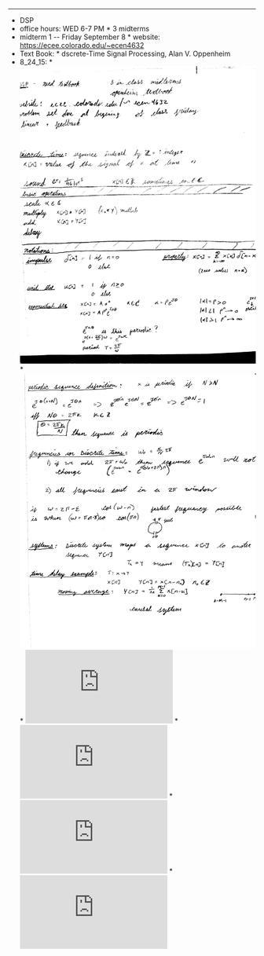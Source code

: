
---
*   DSP
  *   office hours: WED 6-7 PM
	*   3 midterms
  *   midterm 1 -- Friday September 8
	*   website: https://ecee.colorado.edu/~ecen4632
  *   Text Book:
    *   dscrete-Time Signal Processing,  Alan V. Oppenheim
  *   8_24_15:
    *   ![Lecture 8_24_15](https://github.com/Matt-McNichols/perl/blob/master/DSP/test1/DSP_8_24_15_one.jpg)
    *   ![Lecture 8_24_15](https://github.com/Matt-McNichols/perl/blob/master/DSP/test1/DSP_8_24_15_two.jpg)
    *   ![Problem Set One](https://github.com/Matt-McNichols/perl/blob/master/DSP/test1/ecen4632pbset1.pdf)
    *   ![Lecture 8_26_15](https://github.com/Matt-McNichols/perl/blob/master/DSP/test1/class_8_26_15.pdf)
    *   ![Lecture 8_28_15](https://github.com/Matt-McNichols/perl/blob/master/DSP/test1/dsp_8_28_15.pdf)
    *   ![Lecture 8_2_15](https://github.com/Matt-McNichols/perl/blob/master/DSP/test1/dsp_8_28_15.pdf)
